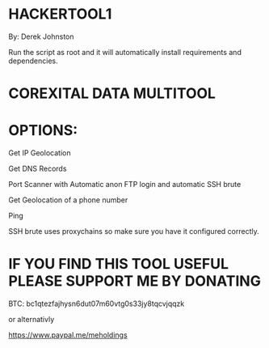 # HACKERTOOL1
By: Derek Johnston

Run the script as root and it will automatically install requirements and dependencies.
  
# COREXITAL DATA MULTITOOL

# OPTIONS:  
  Get IP Geolocation
  
  
  Get DNS Records
  
  
  Port Scanner with Automatic anon FTP login and automatic SSH brute
  
  Get Geolocation of a phone number 
  
  Ping
  
  
  SSH brute uses proxychains so make sure you have it configured correctly.

# IF YOU FIND THIS TOOL USEFUL PLEASE SUPPORT ME BY DONATING

BTC: bc1qtezfajhysn6dut07m60vtg0s33jy8tqcvjqqzk

or alternativly 

https://www.paypal.me/meholdings
